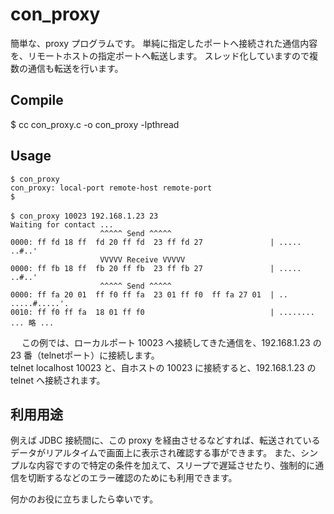 con_proxy
====

簡単な、proxy プログラムです。
単純に指定したポートへ接続された通信内容を、リモートホストの指定ポートへ転送します。
スレッド化していますので複数の通信も転送を行います。

## Compile 

$ cc con_proxy.c -o con_proxy -lpthread

## Usage

```
$ con_proxy
con_proxy: local-port remote-host remote-port  
$  
　
$ con_proxy 10023 192.168.1.23 23  
Waiting for contact ...   
                    ^^^^^ Send ^^^^^  
0000: ff fd 18 ff  fd 20 ff fd  23 ff fd 27               | ..... ..#..'  
                    VVVVV Receive VVVVV  
0000: ff fb 18 ff  fb 20 ff fb  23 ff fb 27               | ..... ..#..'  
                    ^^^^^ Send ^^^^^  
0000: ff fa 20 01  ff f0 ff fa  23 01 ff f0  ff fa 27 01  | .. .....#.....'.  
0010: ff f0 ff fa  18 01 ff f0                            | ........  
... 略 ...  
```
　
この例では、ローカルポート 10023 へ接続してきた通信を、192.168.1.23 の 23 番（telnetポート）に接続します。  
telnet localhost 10023 と、自ホストの 10023 に接続すると、192.168.1.23 の telnet へ接続されます。

## 利用用途
例えば JDBC 接続間に、この proxy を経由させるなどすれば、転送されているデータがリアルタイムで画面上に表示され確認する事ができます。
また、シンプルな内容ですので特定の条件を加えて、スリープで遅延させたり、強制的に通信を切断するなどのエラー確認のためにも利用できます。

何かのお役に立ちましたら幸いです。
